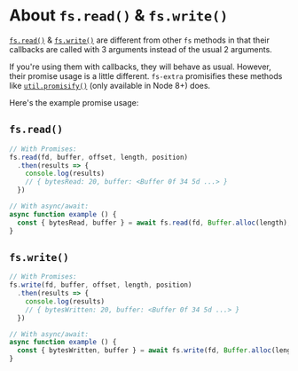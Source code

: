 # About `fs.read()` & `fs.write()`

[`fs.read()`](https://nodejs.org/api/fs.html#fs_fs_read_fd_buffer_offset_length_position_callback) & [`fs.write()`](https://nodejs.org/api/fs.html#fs_fs_write_fd_buffer_offset_length_position_callback) are different from other `fs` methods in that their callbacks are called with 3 arguments instead of the usual 2 arguments.

If you're using them with callbacks, they will behave as usual. However, their promise usage is a little different. `fs-extra` promisifies these methods like [`util.promisify()`](https://nodejs.org/api/util.html#util_util_promisify_original) (only available in Node 8+) does.

Here's the example promise usage:

## `fs.read()`

```js
// With Promises:
fs.read(fd, buffer, offset, length, position)
  .then(results => {
    console.log(results)
    // { bytesRead: 20, buffer: <Buffer 0f 34 5d ...> }
  })

// With async/await:
async function example () {
  const { bytesRead, buffer } = await fs.read(fd, Buffer.alloc(length), offset, length, position)
}
```

## `fs.write()`

```js
// With Promises:
fs.write(fd, buffer, offset, length, position)
  .then(results => {
    console.log(results)
    // { bytesWritten: 20, buffer: <Buffer 0f 34 5d ...> }
  })

// With async/await:
async function example () {
  const { bytesWritten, buffer } = await fs.write(fd, Buffer.alloc(length), offset, length, position)
}
```
